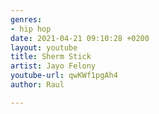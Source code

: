 ```yaml
---
genres:
- hip hop
date: 2021-04-21 09:10:28 +0200
layout: youtube
title: Sherm Stick
artist: Jayo Felony
youtube-url: qwKWf1pgAh4
author: Raul

---
```

